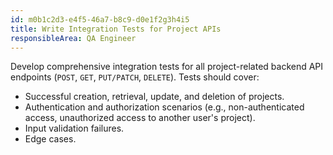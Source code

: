 ```yaml
---
id: m0b1c2d3-e4f5-46a7-b8c9-d0e1f2g3h4i5
title: Write Integration Tests for Project APIs
responsibleArea: QA Engineer
---
```

Develop comprehensive integration tests for all project-related backend API endpoints (`POST`, `GET`, `PUT/PATCH`, `DELETE`). Tests should cover:
*   Successful creation, retrieval, update, and deletion of projects.
*   Authentication and authorization scenarios (e.g., non-authenticated access, unauthorized access to another user's project).
*   Input validation failures.
*   Edge cases.